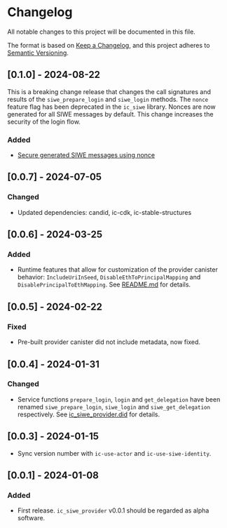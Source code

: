 # Changelog

All notable changes to this project will be documented in this file.

The format is based on [Keep a Changelog](https://keepachangelog.com/en/1.0.0/),
and this project adheres to [Semantic Versioning](https://semver.org/spec/v2.0.0.html).

## [0.1.0] - 2024-08-22

This is a breaking change release that changes the call signatures and results of the `siwe_prepare_login` and `siwe_login` methods. The `nonce` feature flag has been deprecated in the `ic_siwe` library. Nonces are now generated for all SIWE messages by default. This change increases the security of the login flow.

### Added
- [Secure generated SIWE messages using nonce](https://github.com/kristoferlund/ic-siwe/commit/0b1118b822201b5bb124cfc0bd505a3c9550e29a)

## [0.0.7] - 2024-07-05

### Changed

- Updated dependencies: candid, ic-cdk, ic-stable-structures

## [0.0.6] - 2024-03-25

### Added

- Runtime features that allow for customization of the provider canister behavior: `IncludeUriInSeed`, `DisableEthToPrincipalMapping` and `DisablePrincipalToEthMapping`. See [README.md](./README.md) for details.

## [0.0.5] - 2024-02-22

### Fixed

- Pre-built provider canister did not include metadata, now fixed.

## [0.0.4] - 2024-01-31

### Changed

- Service functions `prepare_login`, `login` and `get_delegation` have been renamed `siwe_prepare_login`, `siwe_login` and `siwe_get_delegation` respectively. See [ic_siwe_provider.did](./ic_siwe_provider.did) for details.

## [0.0.3] - 2024-01-15

- Sync version number with `ic-use-actor` and `ic-use-siwe-identity`.

## [0.0.1] - 2024-01-08

### Added

- First release. `ic_siwe_provider` v0.0.1 should be regarded as alpha software.
